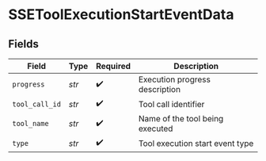# SSEToolExecutionStartEventData


## Fields

| Field                           | Type                            | Required                        | Description                     |
| ------------------------------- | ------------------------------- | ------------------------------- | ------------------------------- |
| `progress`                      | *str*                           | :heavy_check_mark:              | Execution progress description  |
| `tool_call_id`                  | *str*                           | :heavy_check_mark:              | Tool call identifier            |
| `tool_name`                     | *str*                           | :heavy_check_mark:              | Name of the tool being executed |
| `type`                          | *str*                           | :heavy_check_mark:              | Tool execution start event type |